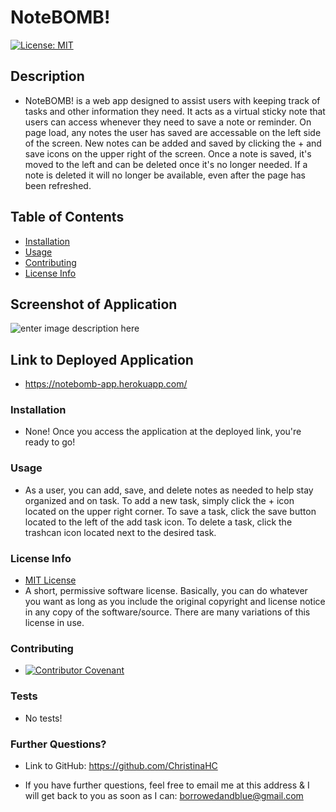 # NoteBOMB!

  [![License: MIT](https://img.shields.io/badge/License-MIT-yellow.svg)](https://opensource.org/licenses/MIT)

  ## Description
  
  * NoteBOMB! is a web app designed to assist users with keeping track of tasks and other information they need. It acts as a virtual sticky note that users can access whenever they need to save a note or reminder. On page load, any notes the user has saved are accessable on the left side of the screen. New notes can be added and saved by clicking the + and save icons on the upper right of the screen. Once a note is saved, it's moved to the left and can be deleted once it's no longer needed. If a note is deleted it will no longer be available, even after the page has been refreshed.

  ## Table of Contents

  * [Installation](#installation)
  * [Usage](#usage)
  * [Contributing](#contributing)
  * [License Info](#license-info)

  ## Screenshot of Application
  
  ![enter image description here](https://photos.app.goo.gl/XsaFe1YGRRke29to8)

  ## Link to Deployed Application
  * https://notebomb-app.herokuapp.com/

  ### Installation
  
  * None! Once you access the application at the deployed link, you're ready to go!

  ### Usage

  * As a user, you can add, save, and delete notes as needed to help stay organized and on task. To add a new task, simply click the + icon located on the upper right corner. To save a task, click the save button located to the left of the add task icon. To delete a task, click the trashcan icon located next to the desired task.

  ### License Info

  * [MIT License](https://opensource.org/licenses/MIT)
  * A short, permissive software license. Basically, you can do whatever you want as long as you include the original copyright and license notice in any copy of the software/source.  There are many variations of this license in use.
  
  ### Contributing

  * [![Contributor Covenant](https://img.shields.io/badge/Contributor%20Covenant-2.1-4baaaa.svg)](code_of_conduct.md)

  ### Tests

  * No tests!

  ### Further Questions?

  * Link to GitHub: https://github.com/ChristinaHC

  * If you have further questions, feel free to email me at this address & I will get back to you as soon as I can: borrowedandblue@gmail.com 